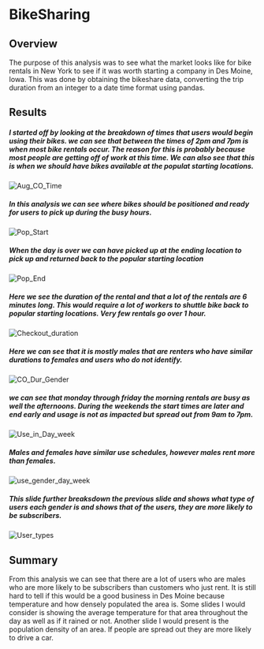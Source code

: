 # BikeSharing

## Overview
The purpose of this analysis was to see what the market looks like for bike rentals in New York to see if it was worth starting a company in Des Moine, Iowa. This was done by obtaining the bikeshare data, converting the trip duration from an integer to a date time format using pandas. 

## Results
##### I started off by looking at the breakdown of times that users would begin using their bikes. we can see that between the times of 2pm and 7pm is when most bike rentals occur. The reason for this is probably because most people are getting off of work at this time. We can also see that this is when we should have bikes available at the populat starting locations.

![Aug_CO_Time](https://user-images.githubusercontent.com/92561003/149882925-471ce945-01b7-4df9-af76-bea8e574439c.png)

##### In this analysis we can see where bikes should be positioned and ready for users to pick up during the busy hours.

![Pop_Start](https://user-images.githubusercontent.com/92561003/149883393-c117fc57-e3cd-4172-9f51-d827dc11c2c7.png)

##### When the day is over we can have picked up at the ending location to pick up and returned back to the popular starting location

![Pop_End](https://user-images.githubusercontent.com/92561003/149883598-138a0300-d500-4443-a427-53463fc9e1b3.png)

##### Here we see the duration of the rental and that a lot of the rentals are 6 minutes long. This would require a lot of workers to shuttle bike back to popular starting locations. Very few rentals go over 1 hour.

![Checkout_duration](https://user-images.githubusercontent.com/92561003/149883693-b4b33592-a02b-48cb-9cf7-075a7fa5ec5b.png)

##### Here we can see that it is mostly males that are renters who have similar durations to females and users who do not identify.

![CO_Dur_Gender](https://user-images.githubusercontent.com/92561003/149883924-36346289-142e-4aff-b6f8-b759ed7e121e.png)

##### we can see that monday through friday the morning rentals are busy as well the afternoons. During the weekends the start times are later and end early and usage is not as impacted but spread out from 9am to 7pm.

![Use_in_Day_week](https://user-images.githubusercontent.com/92561003/149884145-a0b21a3f-66d4-4459-8bb9-003636874230.png)

##### Males and females have similar use schedules, however males rent more than females.

![use_gender_day_week](https://user-images.githubusercontent.com/92561003/149884348-58e49d48-d225-40ec-a1f3-8a159208d83f.png)

##### This slide further breaksdown the previous slide and shows what type of users each gender is and shows that of the users, they are more likely to be subscribers.

![User_types](https://user-images.githubusercontent.com/92561003/149884704-0dcc5df8-86df-4ec3-a15d-0842edc8c295.png)

## Summary
From this analysis we can see that there are a lot of users who are males who are more likely to be subscribers than customers who just rent. It is still hard to tell if this would be a good business in Des Moine because temperature and how densely populated the area is. Some slides I would consider is showing the average temperature for that area throughout the day as well as if it rained or not. Another slide I would present is the population density of an area. If people are spread out they are more likely to drive a car.
